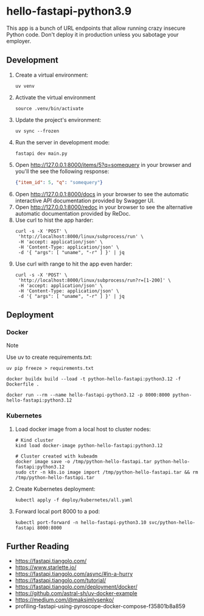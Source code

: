# hello-fastapi-python3.9

This app is a bunch of URL endpoints that allow running crazy insecure Python code. Don't deploy it in production unless
you sabotage your employer.

## Development

1. Create a virtual environment:
   ```
   uv venv
   ```
2. Activate the virtual environment
   ```
   source .venv/bin/activate
   ```
3. Update the project's environment:
   ```
   uv sync --frozen
   ```
4. Run the server in development mode:
   ```
   fastapi dev main.py
   ```
5. Open http://127.0.0.1:8000/items/5?q=somequery in your browser and you'll the see the following response:
   ``` json
   {"item_id": 5, "q": "somequery"}
   ```
6. Open http://127.0.0.1:8000/docs in your browser to see the automatic interactive API documentation provided by Swagger UI.
7. Open http://127.0.0.1:8000/redoc in your browser to see the alternative automatic documentation provided by ReDoc.
8. Use curl to hist the app harder:
   ```
   curl -s -X 'POST' \
    'http://localhost:8000/linux/subprocess/run' \
    -H 'accept: application/json' \
    -H 'Content-Type: application/json' \
    -d '{ "args": [ "uname", "-r" ] }' | jq
   ```
9. Use curl with range to hit the app even harder:
   ```
   curl -s -X 'POST' \
    'http://localhost:8000/linux/subprocess/run?r=[1-200]' \
    -H 'accept: application/json' \
    -H 'Content-Type: application/json' \
    -d '{ "args": [ "uname", "-r" ] }' | jq
   ```

## Deployment
### Docker

> [!NOTE]
> Use uv to create requirements.txt:
> ```
> uv pip freeze > requirements.txt
> ```

```
docker buildx build --load -t python-hello-fastapi:python3.12 -f Dockerfile .
```

```
docker run --rm --name hello-fastapi-python3.12 -p 8000:8000 python-hello-fastapi:python3.12
```

### Kubernetes

1. Load docker image from a local host to cluster nodes:
   ```
   # Kind cluster
   kind load docker-image python-hello-fastapi:python3.12
   ```
   ```
   # Cluster created with kubeadm
   docker image save -o /tmp/python-hello-fastapi.tar python-hello-fastapi:python3.12
   sudo ctr -n k8s.io image import /tmp/python-hello-fastapi.tar && rm /tmp/python-hello-fastapi.tar
   ```
2. Create Kubernetes deployment:
   ```
   kubectl apply -f deploy/kubernetes/all.yaml
   ```
3. Forward local port 8000 to a pod:
   ```
   kubectl port-forward -n hello-fastapi-python3.10 svc/python-hello-fastapi 8000:8000
   ```

## Further Reading

* https://fastapi.tiangolo.com/
* https://www.starlette.io/
* https://fastapi.tiangolo.com/async/#in-a-hurry
* https://fastapi.tiangolo.com/tutorial/
* https://fastapi.tiangolo.com/deployment/docker/
* https://github.com/astral-sh/uv-docker-example
* https://medium.com/@maksimlysenko/
* profiling-fastapi-using-pyroscope-docker-compose-f35801b8a859
